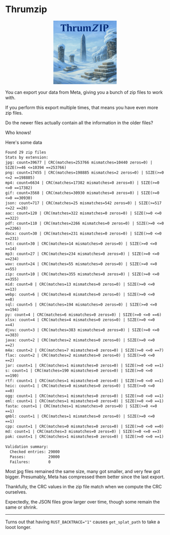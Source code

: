 # Thrumzip

<p align="center">
  <img src="logo.png" alt="Thrumzip Logo" width="200"/>
</p>

You can export your data from Meta, giving you a bunch of zip files to work with.

If you perform this export multiple times, that means you have even more zip files.

Do the newer files actually contain all the information in the older files?

Who knows!

Here's some data

```
Found 29 zip files
Stats by extension:
jpg: count=39677 | CRC(matches=253766 mismatches=10440 zeros=0) | SIZE(>=46 <=10394 ==253766)
png: count=17455 | CRC(matches=198885 mismatches=2 zeros=0) | SIZE(>=0 <=2 ==198885)
mp4: count=6634 | CRC(matches=17382 mismatches=0 zeros=0) | SIZE(>=0 <=0 ==17382)
gif: count=3568 | CRC(matches=30930 mismatches=0 zeros=0) | SIZE(>=0 <=0 ==30930)
json: count=717 | CRC(matches=25 mismatches=542 zeros=0) | SIZE(>=517 <=22 ==28)
aac: count=120 | CRC(matches=322 mismatches=0 zeros=0) | SIZE(>=0 <=0 ==322)
pdf: count=110 | CRC(matches=2266 mismatches=0 zeros=0) | SIZE(>=0 <=0 ==2266)
docx: count=30 | CRC(matches=231 mismatches=0 zeros=0) | SIZE(>=0 <=0 ==231)
txt: count=30 | CRC(matches=14 mismatches=0 zeros=0) | SIZE(>=0 <=0 ==14)
mp3: count=27 | CRC(matches=234 mismatches=0 zeros=0) | SIZE(>=0 <=0 ==234)
wav: count=24 | CRC(matches=55 mismatches=0 zeros=0) | SIZE(>=0 <=0 ==55)
zip: count=10 | CRC(matches=355 mismatches=0 zeros=0) | SIZE(>=0 <=0 ==355)
mid: count=8 | CRC(matches=13 mismatches=0 zeros=0) | SIZE(>=0 <=0 ==13)
webp: count=6 | CRC(matches=8 mismatches=0 zeros=0) | SIZE(>=0 <=0 ==8)
sql: count=5 | CRC(matches=194 mismatches=0 zeros=0) | SIZE(>=0 <=0 ==194)
py: count=4 | CRC(matches=6 mismatches=0 zeros=0) | SIZE(>=0 <=0 ==6)
xlsx: count=4 | CRC(matches=4 mismatches=0 zeros=0) | SIZE(>=0 <=0 ==4)
djvu: count=3 | CRC(matches=383 mismatches=0 zeros=0) | SIZE(>=0 <=0 ==383)
java: count=2 | CRC(matches=2 mismatches=0 zeros=0) | SIZE(>=0 <=0 ==2)
m4a: count=2 | CRC(matches=7 mismatches=0 zeros=0) | SIZE(>=0 <=0 ==7)
flac: count=2 | CRC(matches=2 mismatches=0 zeros=0) | SIZE(>=0 <=0 ==2)
jar: count=1 | CRC(matches=1 mismatches=0 zeros=0) | SIZE(>=0 <=0 ==1)
s: count=1 | CRC(matches=190 mismatches=0 zeros=0) | SIZE(>=0 <=0 ==190)
rtf: count=1 | CRC(matches=1 mismatches=0 zeros=0) | SIZE(>=0 <=0 ==1)
heic: count=1 | CRC(matches=0 mismatches=0 zeros=0) | SIZE(>=0 <=0 ==0)
ogg: count=1 | CRC(matches=1 mismatches=0 zeros=0) | SIZE(>=0 <=0 ==1)
eml: count=1 | CRC(matches=1 mismatches=0 zeros=0) | SIZE(>=0 <=0 ==1)
fasta: count=1 | CRC(matches=1 mismatches=0 zeros=0) | SIZE(>=0 <=0 ==1)
qmbl: count=1 | CRC(matches=1 mismatches=0 zeros=0) | SIZE(>=0 <=0 ==1)
cpp: count=1 | CRC(matches=0 mismatches=0 zeros=0) | SIZE(>=0 <=0 ==0)
md: count=1 | CRC(matches=3 mismatches=0 zeros=0) | SIZE(>=0 <=0 ==3)
pak: count=1 | CRC(matches=1 mismatches=0 zeros=0) | SIZE(>=0 <=0 ==1)

Validation summary:
  Checked entries: 29000
  Passes:          29000
  Failures:        0
```

Most jpg files remained the same size, many got smaller, and very few got bigger.
Presumably, Meta has compressed them better since the last export.

Thankfully, the CRC values in the zip file match when we compute the CRC ourselves.

Expectedly, the JSON files grow larger over time, though some remain the same or shrink.

---

Turns out that having `RUST_BACKTRACE="1"` causes `get_splat_path` to take a looot longer.